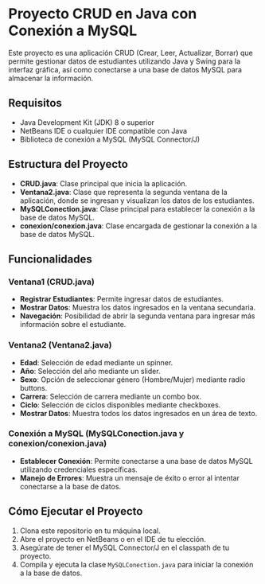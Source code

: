 # Proyecto CRUD en Java con Conexión a MySQL

Este proyecto es una aplicación CRUD (Crear, Leer, Actualizar, Borrar) que permite gestionar datos de estudiantes utilizando Java y Swing para la interfaz gráfica, así como conectarse a una base de datos MySQL para almacenar la información.

## Requisitos

- Java Development Kit (JDK) 8 o superior
- NetBeans IDE o cualquier IDE compatible con Java
- Biblioteca de conexión a MySQL (MySQL Connector/J)

## Estructura del Proyecto

- **CRUD.java**: Clase principal que inicia la aplicación.
- **Ventana2.java**: Clase que representa la segunda ventana de la aplicación, donde se ingresan y visualizan los datos de los estudiantes.
- **MySQLConection.java**: Clase principal para establecer la conexión a la base de datos MySQL.
- **conexion/conexion.java**: Clase encargada de gestionar la conexión a la base de datos MySQL.

## Funcionalidades

### Ventana1 (CRUD.java)

- **Registrar Estudiantes**: Permite ingresar datos de estudiantes.
- **Mostrar Datos**: Muestra los datos ingresados en la ventana secundaria.
- **Navegación**: Posibilidad de abrir la segunda ventana para ingresar más información sobre el estudiante.

### Ventana2 (Ventana2.java)

- **Edad**: Selección de edad mediante un spinner.
- **Año**: Selección del año mediante un slider.
- **Sexo**: Opción de seleccionar género (Hombre/Mujer) mediante radio buttons.
- **Carrera**: Selección de carrera mediante un combo box.
- **Ciclo**: Selección de ciclos disponibles mediante checkboxes.
- **Mostrar Datos**: Muestra todos los datos ingresados en un área de texto.

### Conexión a MySQL (MySQLConection.java y conexion/conexion.java)

- **Establecer Conexión**: Permite conectarse a una base de datos MySQL utilizando credenciales específicas.
- **Manejo de Errores**: Muestra un mensaje de éxito o error al intentar conectarse a la base de datos.

## Cómo Ejecutar el Proyecto

1. Clona este repositorio en tu máquina local.
2. Abre el proyecto en NetBeans o en el IDE de tu elección.
3. Asegúrate de tener el MySQL Connector/J en el classpath de tu proyecto.
4. Compila y ejecuta la clase `MySQLConection.java` para iniciar la conexión a la base de datos.
